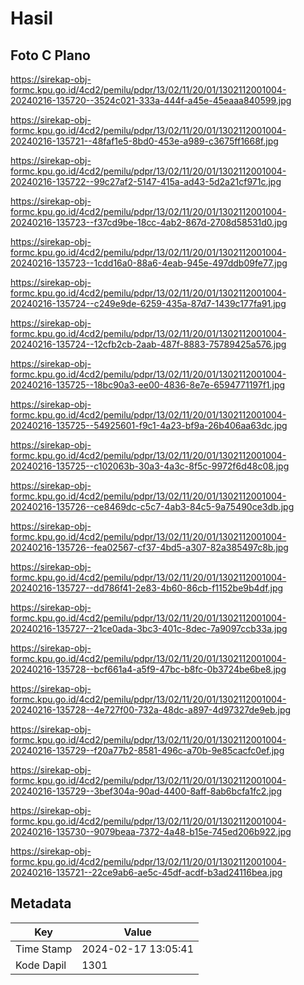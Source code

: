 # Hasil

## Foto C Plano

https://sirekap-obj-formc.kpu.go.id/4cd2/pemilu/pdpr/13/02/11/20/01/1302112001004-20240216-135720--3524c021-333a-444f-a45e-45eaaa840599.jpg

https://sirekap-obj-formc.kpu.go.id/4cd2/pemilu/pdpr/13/02/11/20/01/1302112001004-20240216-135721--48faf1e5-8bd0-453e-a989-c3675ff1668f.jpg

https://sirekap-obj-formc.kpu.go.id/4cd2/pemilu/pdpr/13/02/11/20/01/1302112001004-20240216-135722--99c27af2-5147-415a-ad43-5d2a21cf971c.jpg

https://sirekap-obj-formc.kpu.go.id/4cd2/pemilu/pdpr/13/02/11/20/01/1302112001004-20240216-135723--f37cd9be-18cc-4ab2-867d-2708d58531d0.jpg

https://sirekap-obj-formc.kpu.go.id/4cd2/pemilu/pdpr/13/02/11/20/01/1302112001004-20240216-135723--1cdd16a0-88a6-4eab-945e-497ddb09fe77.jpg

https://sirekap-obj-formc.kpu.go.id/4cd2/pemilu/pdpr/13/02/11/20/01/1302112001004-20240216-135724--c249e9de-6259-435a-87d7-1439c177fa91.jpg

https://sirekap-obj-formc.kpu.go.id/4cd2/pemilu/pdpr/13/02/11/20/01/1302112001004-20240216-135724--12cfb2cb-2aab-487f-8883-75789425a576.jpg

https://sirekap-obj-formc.kpu.go.id/4cd2/pemilu/pdpr/13/02/11/20/01/1302112001004-20240216-135725--18bc90a3-ee00-4836-8e7e-6594771197f1.jpg

https://sirekap-obj-formc.kpu.go.id/4cd2/pemilu/pdpr/13/02/11/20/01/1302112001004-20240216-135725--54925601-f9c1-4a23-bf9a-26b406aa63dc.jpg

https://sirekap-obj-formc.kpu.go.id/4cd2/pemilu/pdpr/13/02/11/20/01/1302112001004-20240216-135725--c102063b-30a3-4a3c-8f5c-9972f6d48c08.jpg

https://sirekap-obj-formc.kpu.go.id/4cd2/pemilu/pdpr/13/02/11/20/01/1302112001004-20240216-135726--ce8469dc-c5c7-4ab3-84c5-9a75490ce3db.jpg

https://sirekap-obj-formc.kpu.go.id/4cd2/pemilu/pdpr/13/02/11/20/01/1302112001004-20240216-135726--fea02567-cf37-4bd5-a307-82a385497c8b.jpg

https://sirekap-obj-formc.kpu.go.id/4cd2/pemilu/pdpr/13/02/11/20/01/1302112001004-20240216-135727--dd786f41-2e83-4b60-86cb-f1152be9b4df.jpg

https://sirekap-obj-formc.kpu.go.id/4cd2/pemilu/pdpr/13/02/11/20/01/1302112001004-20240216-135727--21ce0ada-3bc3-401c-8dec-7a9097ccb33a.jpg

https://sirekap-obj-formc.kpu.go.id/4cd2/pemilu/pdpr/13/02/11/20/01/1302112001004-20240216-135728--bcf661a4-a5f9-47bc-b8fc-0b3724be6be8.jpg

https://sirekap-obj-formc.kpu.go.id/4cd2/pemilu/pdpr/13/02/11/20/01/1302112001004-20240216-135728--4e727f00-732a-48dc-a897-4d97327de9eb.jpg

https://sirekap-obj-formc.kpu.go.id/4cd2/pemilu/pdpr/13/02/11/20/01/1302112001004-20240216-135729--f20a77b2-8581-496c-a70b-9e85cacfc0ef.jpg

https://sirekap-obj-formc.kpu.go.id/4cd2/pemilu/pdpr/13/02/11/20/01/1302112001004-20240216-135729--3bef304a-90ad-4400-8aff-8ab6bcfa1fc2.jpg

https://sirekap-obj-formc.kpu.go.id/4cd2/pemilu/pdpr/13/02/11/20/01/1302112001004-20240216-135730--9079beaa-7372-4a48-b15e-745ed206b922.jpg

https://sirekap-obj-formc.kpu.go.id/4cd2/pemilu/pdpr/13/02/11/20/01/1302112001004-20240216-135721--22ce9ab6-ae5c-45df-acdf-b3ad24116bea.jpg


## Metadata

| Key        | Value               |
| ---------- | ------------------- |
| Time Stamp | 2024-02-17 13:05:41 |
| Kode Dapil | 1301                |



